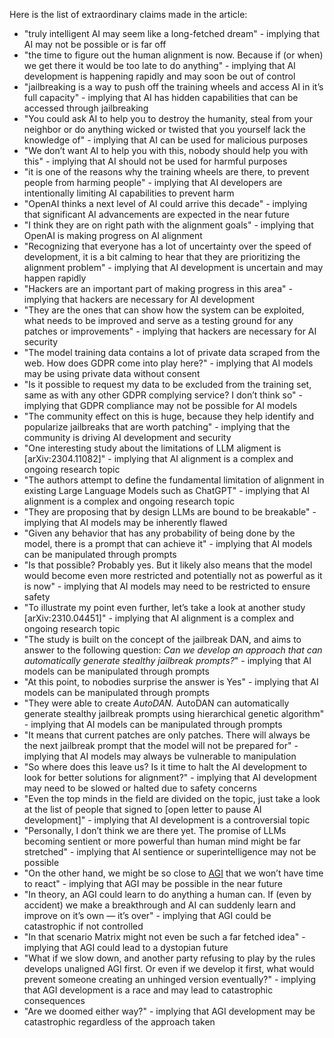 Here is the list of extraordinary claims made in the article:

* "truly intelligent AI may seem like a long-fetched dream" - implying that AI may not be possible or is far off
* "the time to figure out the human alignment is now. Because if (or when) we get there it would be too late to do anything" - implying that AI development is happening rapidly and may soon be out of control
* "jailbreaking is a way to push off the training wheels and access AI in it’s full capacity" - implying that AI has hidden capabilities that can be accessed through jailbreaking
* "You could ask AI to help you to destroy the humanity, steal from your neighbor or do anything wicked or twisted that you yourself lack the knowledge of" - implying that AI can be used for malicious purposes
* "We don’t want AI to help you with this, nobody should help you with this" - implying that AI should not be used for harmful purposes
* "it is one of the reasons why the training wheels are there, to prevent people from harming people" - implying that AI developers are intentionally limiting AI capabilities to prevent harm
* "OpenAI thinks a next level of AI could arrive this decade" - implying that significant AI advancements are expected in the near future
* "I think they are on right path with the alignment goals" - implying that OpenAI is making progress on AI alignment
* "Recognizing that everyone has a lot of uncertainty over the speed of development, it is a bit calming to hear that they are prioritizing the alignment problem" - implying that AI development is uncertain and may happen rapidly
* "Hackers are an important part of making progress in this area" - implying that hackers are necessary for AI development
* "They are the ones that can show how the system can be exploited, what needs to be improved and serve as a testing ground for any patches or improvements" - implying that hackers are necessary for AI security
* "The model training data contains a lot of private data scraped from the web. How does GDPR come into play here?" - implying that AI models may be using private data without consent
* "Is it possible to request my data to be excluded from the training set, same as with any other GDPR complying service? I don’t think so" - implying that GDPR compliance may not be possible for AI models
* "The community effect on this is huge, because they help identify and popularize jailbreaks that are worth patching" - implying that the community is driving AI development and security
* "One interesting study about the limitations of LLM aligment is [arXiv:2304.11082]" - implying that AI alignment is a complex and ongoing research topic
* "The authors attempt to define the fundamental limitation of alignment in existing Large Language Models such as ChatGPT" - implying that AI alignment is a complex and ongoing research topic
* "They are proposing that by design LLMs are bound to be breakable" - implying that AI models may be inherently flawed
* "Given any behavior that has any probability of being done by the model, there is a prompt that can achieve it" - implying that AI models can be manipulated through prompts
* "Is that possible? Probably yes. But it likely also means that the model would become even more restricted and potentially not as powerful as it is now" - implying that AI models may need to be restricted to ensure safety
* "To illustrate my point even further, let’s take a look at another study [arXiv:2310.04451]" - implying that AI alignment is a complex and ongoing research topic
* "The study is built on the concept of the jailbreak DAN, and aims to answer to the following question: *Can we develop an approach that can automatically generate stealthy jailbreak prompts?*" - implying that AI models can be manipulated through prompts
* "At this point, to nobodies surprise the answer is Yes" - implying that AI models can be manipulated through prompts
* "They were able to create *AutoDAN.* AutoDAN can automatically generate stealthy jailbreak prompts using hierarchical genetic algorithm" - implying that AI models can be manipulated through prompts
* "It means that current patches are only patches. There will always be the next jailbreak prompt that the model will not be prepared for" - implying that AI models may always be vulnerable to manipulation
* "So where does this leave us? Is it time to halt the AI development to look for better solutions for alignment?" - implying that AI development may need to be slowed or halted due to safety concerns
* "Even the top minds in the field are divided on the topic, just take a look at the list of people that signed to [open letter to pause AI development]" - implying that AI development is a controversial topic
* "Personally, I don’t think we are there yet. The promise of LLMs becoming sentient or more powerful than human mind might be far stretched" - implying that AI sentience or superintelligence may not be possible
* "On the other hand, we might be so close to [AGI](https://en.wikipedia.org/wiki/Artificial_general_intelligence) that we won’t have time to react" - implying that AGI may be possible in the near future
* "In theory, an AGI could learn to do anything a human can. If (even by accident) we make a breakthrough and AI can suddenly learn and improve on it’s own — it’s over" - implying that AGI could be catastrophic if not controlled
* "In that scenario Matrix might not even be such a far fetched idea" - implying that AGI could lead to a dystopian future
* "What if we slow down, and another party refusing to play by the rules develops unaligned AGI first. Or even if we develop it first, what would prevent someone creating an unhinged version eventually?" - implying that AGI development is a race and may lead to catastrophic consequences
* "Are we doomed either way?" - implying that AGI development may be catastrophic regardless of the approach taken
